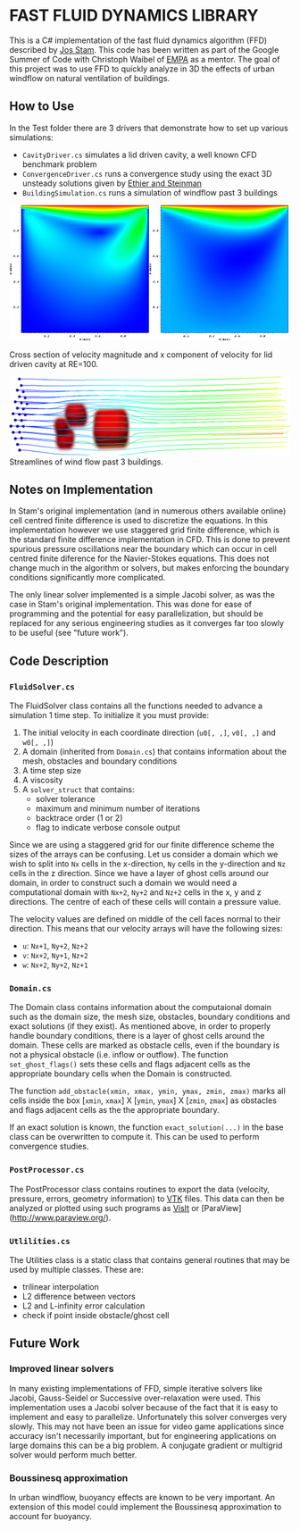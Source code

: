 # FAST FLUID DYNAMICS LIBRARY

This is a C# implementation of the fast fluid dynamics algorithm (FFD) described by [Jos Stam](http://www.dgp.toronto.edu/people/stam/reality/Research/pdf/ns.pdf). This code has been written as part of the Google Summer of Code with Christoph Waibel of [EMPA](https://www.empa.ch/web/empa/) as a mentor. The goal of this project was to use FFD to quickly analyze in 3D the effects of urban windflow on natural ventilation of buildings. 


## How to Use

In the Test folder there are 3 drivers that demonstrate how to set up various simulations:

* `CavityDriver.cs` simulates a lid driven cavity, a well known CFD benchmark problem
* `ConvergenceDriver.cs` runs a convergence study using the exact 3D unsteady solutions given by [Ethier and Steinman](http://onlinelibrary.wiley.com/doi/10.1002/fld.1650190502/abstract)
* `BuildingSimulation.cs` runs a simulation of windflow past 3 buildings

![Lid driven cavity](img/cavity_re100_mag.png)![Lid driven cavity](img/cavity_re100_u.png)

Cross section of velocity magnitude and x component of velocity for lid driven cavity at RE=100. 

![Streamlines past buildings](img/flow_multiple_buildings.png)
Streamlines of wind flow past 3 buildings.

## Notes on Implementation

In Stam's original implementation (and in numerous others available online) cell centred finite difference is used to discretize the equations. In this implementation however we use staggered grid finite difference, which is the standard finite difference implementation in CFD. This is done to prevent spurious pressure oscillations near the boundary which can occur in cell centred finite diference for the Navier-Stokes equations. This does not change much in the algorithm or solvers, but makes enforcing the boundary conditions significantly more complicated. 

The only linear solver implemented is a simple Jacobi solver, as was the case in Stam's original implementation. This was done for ease of programming and the potential for easy parallelization, but should be replaced for any serious engineering studies as it converges far too slowly to be useful (see "future work"). 

## Code Description

### `FluidSolver.cs`

The FluidSolver class contains all the functions needed to advance a simulation 1 time step. To initialize it you must provide:

1. The initial velocity in each coordinate direction (`u0[, ,]`, `v0[, ,]` and `w0[, ,]`)
2. A domain (inherited from `Domain.cs`) that contains information about the mesh, obstacles and boundary conditions
3. A time step size
4. A viscosity
5. A `solver_struct` that contains:
    * solver tolerance
    * maximum and minimum number of iterations
    * backtrace order (1 or 2)
    * flag to indicate verbose console output

Since we are using a staggered grid for our finite difference scheme the sizes of the arrays can be confusing. Let us consider a domain which we wish to split into `Nx` cells in the x-direction, `Ny` cells in the y-direction and `Nz` cells in the z direction. Since we have a layer of ghost cells around our domain, in order to construct such a domain we would need a computational domain with `Nx+2`, `Ny+2` and `Nz+2` cells in the x, y and z directions. The centre of each of these cells will contain a pressure value.

The velocity values are defined on middle of the cell faces normal to their direction. This means that our velocity arrays will have the following sizes:

* `u`: `Nx+1`, `Ny+2`, `Nz+2`
* `v`: `Nx+2`, `Ny+1`, `Nz+2`
* `w`: `Nx+2`, `Ny+2`, `Nz+1`

### `Domain.cs`

The Domain class contains information about the computaional domain such as the domain size, the mesh size, obstacles, boundary conditions and exact solutions (if they exist). As mentioned above, in order to properly handle boundary conditions, there is a layer of ghost cells around the domain. These cells are marked as obstacle cells, even if the boundary is not a physical obstacle (i.e. inflow or outflow). The function `set_ghost_flags()` sets these cells and flags adjacent cells as the appropriate boundary cells when the Domain is constructed. 

The function `add_obstacle(xmin, xmax, ymin, ymax, zmin, zmax)` marks all cells inside the box [`xmin`, `xmax`] X [`ymin`, `ymax`] X [`zmin`, `zmax`] as obstacles and flags adjacent cells as the the appropriate boundary.

If an exact solution is known, the function `exact_solution(...)` in the base class can be overwritten to compute it. This can be used to perform convergence studies.

### `PostProcessor.cs`

The PostProcessor class contains routines to export the data (velocity, pressure, errors, geometry information) to [VTK](http://www.vtk.org/) files. This data can then be analyzed or plotted using such programs as [VisIt](https://wci.llnl.gov/simulation/computer-codes/visit/) or [ParaView] (http://www.paraview.org/). 

### `Utlilities.cs`

The Utilities class is a static class that contains general routines that may be used by multiple classes. These are:
* trilinear interpolation
* L2 difference between vectors
* L2 and L-infinity error calculation
* check if point inside obstacle/ghost cell

## Future Work

### Improved linear solvers

In many existing implementations of FFD, simple iterative solvers like Jacobi, Gauss-Seidel or Successive over-relaxation were used. This implementation uses a Jacobi solver because of the fact that it is easy to implement and easy to parallelize. Unfortunately this solver converges very slowly. This may not have been an issue for video game applications since accuracy isn't necessarily important, but for engineering applications on large domains this can be a big problem. A conjugate gradient or multigrid solver would perform much better. 

### Boussinesq approximation

In urban windflow, buoyancy effects are known to be very important. An extension of this model could implement the Boussinesq approximation to account for buoyancy. 

